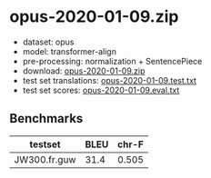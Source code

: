 # opus-2020-01-09.zip

* dataset: opus
* model: transformer-align
* pre-processing: normalization + SentencePiece
* download: [opus-2020-01-09.zip](https://object.pouta.csc.fi/OPUS-MT-models/fr-guw/opus-2020-01-09.zip)
* test set translations: [opus-2020-01-09.test.txt](https://object.pouta.csc.fi/OPUS-MT-models/fr-guw/opus-2020-01-09.test.txt)
* test set scores: [opus-2020-01-09.eval.txt](https://object.pouta.csc.fi/OPUS-MT-models/fr-guw/opus-2020-01-09.eval.txt)

## Benchmarks

| testset               | BLEU  | chr-F |
|-----------------------|-------|-------|
| JW300.fr.guw 	| 31.4 	| 0.505 |

